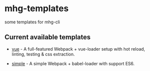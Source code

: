 # mhg-templates
some templates for mhg-cli

## Current available templates 

- [vue](hhttps://github.com/hamger/mhg-templates/tree/vue) - A full-featured Webpack + vue-loader setup with hot reload, linting, testing & css extraction.

- [simple](https://github.com/hamger/mhg-templates/tree/simple) - A simple Webpack + babel-loader with support ES6.